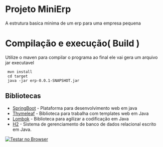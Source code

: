 

# Projeto MiniErp

 A estrutura basica minima de um erp para uma empresa pequena

# Compilação e execução( Build )
 Utilize o maven para compilar o programa ao final ele vai gera um arquivo jar executavel
```
 mvn install
 cd target
 java -jar erp-0.0.1-SNAPSHOT.jar
```
## Bibliotecas

* [SpringBoot](https://spring.io) - Plataforma para desenvolvimento web em java
* [Thymeleaf](https://www.thymeleaf.org) - Biblioteca para trabalha com templates web em Java
* [Lombok](https://projectlombok.org) - Biblioteca para agilizar a codificação em Java
* [H2](https://www.h2database.com) - Sistema de gerenciamento de banco de dados relacional escrito em Java.
 
[![Testar no Browser](https://gitpod.io/button/open-in-gitpod.svg)](https://github.com/gilberto-009199/minierp)

